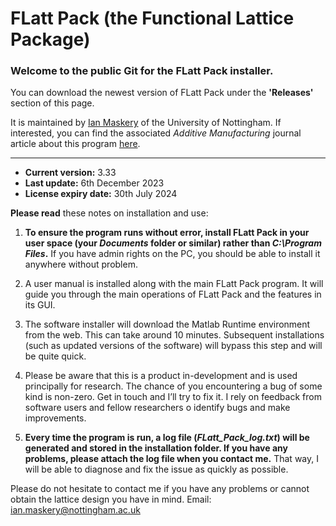 # FLatt Pack (the Functional Lattice Package)
### Welcome to the public Git for the FLatt Pack installer.
You can download the newest version of FLatt Pack under the **'Releases'** section of this page.

It is maintained by [Ian Maskery](https://www.ianmaskery.com/) of the University of Nottingham.  If interested, you can find the associated *Additive Manufacturing* journal article about this program [here](https://www.sciencedirect.com/science/article/pii/S2214860421006576).  
***
* **Current version:** 3.33
* **Last update:** 6th December 2023
* **License expiry date:** 30th July 2024

**Please read** these notes on installation and use:

1. **To ensure the program runs without error, install FLatt Pack in your user space (your *Documents* folder or similar) rather than *C:\Program Files*.**  If you have admin rights on the PC, you should be able to install it anywhere without problem.

2.  A user manual is installed along with the main FLatt Pack program. It will guide you through the main operations of FLatt Pack and the features in its GUI.

3. The software installer will download the Matlab Runtime environment from the web.  This can take around 10 minutes.  Subsequent installations (such as updated versions of the software) will bypass this step and will be quite quick.

4. Please be aware that this is a product in-development and is used principally for research.  The chance of you encountering a bug of some kind is non-zero.  Get in touch and I’ll try to fix it.  I rely on feedback from software users and fellow researchers o identify bugs and make improvements.

4. **Every time the program is run, a log file (*FLatt_Pack_log.txt*) will be generated and stored in the installation folder.  If you have any problems, please attach the log file when you contact me.**  That way, I will be able to diagnose and fix the issue as quickly as possible.  

Please do not hesitate to contact me if you have any problems or cannot obtain the lattice design you have in mind.  Email: ian.maskery@nottingham.ac.uk
